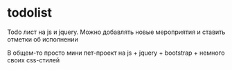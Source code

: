 # todolist
Todo лист на js и jquery. Можно добавлять новые мероприятия и ставить отметки об исполнении

В общем-то просто мини пет-проект на js + jquery + bootstrap + немного своих css-стилей
